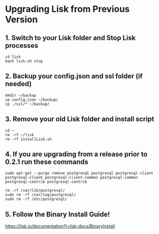 # Upgrading Lisk from Previous Version

## 1. Switch to your Lisk folder and Stop Lisk processes

```text
cd lisk
bash lisk.sh stop
```
	
## 2. Backup your config.json and ssl folder (if needed)

```text
mkdir ~/backup
cp config.json ~/backup/
cp ./ssl/* ~/backup/
```

## 3. Remove your old Lisk folder and install script

```text
cd ~
rm -rf ~/lisk
rm -rf installLisk.sh	
```

## 4. If you are upgrading from a release prior to 0.2.1 run these commands

```text
sudo apt-get --purge remove postgresql postgresql postgresql-client postgresql-client postgresql-client-common postgresql-common postgresql-contrib postgresql-contrib

rm -rf /var/lib/postgresql/
sudo rm -rf /var/log/postgresql/
sudo rm -rf /etc/postgresql/
```

## 5. Follow the Binary Install Guide!
	
https://lisk.io/documentation?i=lisk-docs/BinaryInstall

